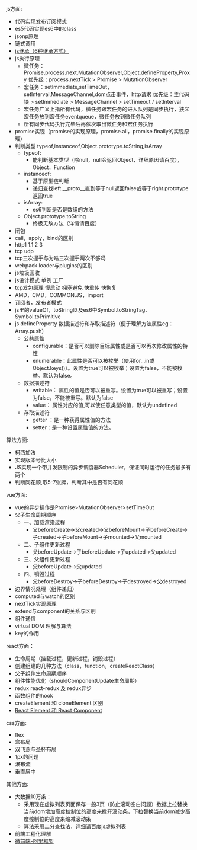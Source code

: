 js方面:
* 代码实现发布订阅模式
* es5代码实现es6中的class
* jsonp原理
* 链式调用
* [js继承（6种继承方式）](https://www.cnblogs.com/ranyonsue/p/11201730.html)  
* js执行原理 
    * 微任务：Promise,process.next,MutationObserver,Object.defineProperty,Proxy 优先级：process.nextTick > Promise > MutationObserver
    * 宏任务：setImmediate,setTimeOut，setInterval,MessageChannel,dom点击事件，http请求 优先级：主代码块 > setImmediate > MessageChannel > setTimeout / setInterval
    * 宏任务广义上指所有代码，微任务跟宏任务的进入队列是同步执行，狭义宏任务放到宏任务eventqueue，微任务放到微任务队列
    * 所有同步代码执行完毕后再依次取出微任务和宏任务执行
* promise实现（promise的实现原理，promise.all，promise.finally的实现原理）
* 判断类型 typeof,instanceof,Object.prototype.toString,isArray
    * typeof:
        * 能判断基本类型（除null，null会返回Object，详细原因请百度），Object，Function
    * instanceof:
        * 基于原型链判断
        * 递归查找left.__proto__直到等于null返回false或等于right.prototype返回true
    * isArray:
        * es6判断是否是数组的方法
    * Object.prototype.toString
        * 终极无敌方法（详情请百度）
* 闭包
* call，apply，bind的区别
* http1 1.1 2 3
* tcp udp
* tcp三次握手与为啥三次握手两次不够吗
* webpack loader与plugins的区别
* js垃圾回收
* js设计模式 单例 工厂
* tcp发包原理 慢启动 拥塞避免 快重传 快恢复
* AMD，CMD，COMMON.JS，import
* 订阅者，发布者模式
* js里的valueOf，toString以及es6中Symbol.toStringTag、Symbol.toPrimitive
* js defineProperty 数据描述符和存取描述符（便于理解方法属性eg：Array.push）
    * 公共属性
        * configurable：是否可以删除目标属性或是否可以再次修改属性的特性
        * enumerable：此属性是否可以被枚举（使用for...in或Object.keys()）。设置为true可以被枚举；设置为false，不能被枚举。默认为false。
    * 数据描述符
        * writable： 属性的值是否可以被重写。设置为true可以被重写；设置为false，不能被重写。默认为false
        * value： 属性对应的值,可以使任意类型的值，默认为undefined
    *  存取描述符
        * getter ：是一种获得属性值的方法
        * setter：是一种设置属性值的方法。
        
算法方面:
* 柯西加法
* 实现版本号比大小  
* JS实现一个带并发限制的异步调度器Scheduler，保证同时运行的任务最多有两个
* 判断同花顺,取5-7张牌，判断其中是否有同花顺
 
vue方面:
* vue的异步操作是Promise>MutationObserver>setTimeOut
* 父子生命周期顺序
    * 一、加载渲染过程
        * 父beforeCreate->父created->父beforeMount->子beforeCreate->子created->子beforeMount->子mounted->父mounted
    * 二、子组件更新过程
        * 父beforeUpdate->子beforeUpdate->子updated->父updated
    * 三、父组件更新过程
        * 父beforeUpdate->父updated
    * 四、销毁过程
        * 父beforeDestroy->子beforeDestroy->子destroyed->父destroyed
* 边界情况处理（组件递归）
* computed与watch的区别
* nextTick实现原理
* extend与component的关系与区别
* 组件通信
* virtual DOM 理解与算法
* key的作用

react方面：
* 生命周期（挂载过程，更新过程，销毁过程）
* 创建组建的几种方法（class，function，createReactClass）
* 父子组件生命周期顺序
* 组件性能优化（shouldComponentUpdate生命周期）
* redux react-redux 及 redux异步
* 函数组件的hook
* createElement 和 cloneElement 区别
* [React Element 和 React Component](https://segmentfault.com/a/1190000011413614)

css方面:
* flex
* 盒布局
* 双飞燕与圣杯布局
* 1px的问题
* 瀑布流
* 垂直居中

其他方面:
* 大数据10万条：
    * 采用现在虚拟列表页面保存一般3页（防止滚动空白问题）数据上拉替换当前dom增加高度控制位的高度来撑开滚动条，下拉替换当前dom减少高度控制位的高度来缩减滚动条
    * 算法采用二分查找法，详细请百度js虚拟列表
* 前端工程化理解
* [微前端-阿里框架](https://qiankun.umijs.org/)
